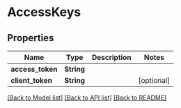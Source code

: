 # AccessKeys

## Properties
Name | Type | Description | Notes
------------ | ------------- | ------------- | -------------
**access_token** | **String** |  | 
**client_token** | **String** |  | [optional] 

[[Back to Model list]](../README.md#documentation-for-models) [[Back to API list]](../README.md#documentation-for-api-endpoints) [[Back to README]](../README.md)


